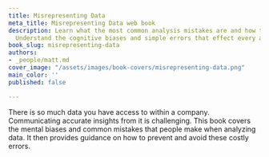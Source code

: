 ```yaml
---
title: Misrepresenting Data
meta_title: Misrepresenting Data web book
description: Learn what the most common analysis mistakes are and how to avoid them.
  Understand the cognitive biases and simple errors that effect every analyst.
book_slug: misrepresenting-data
authors:
- _people/matt.md
cover_image: "/assets/images/book-covers/misrepresenting-data.png"
main_color: ''
published: false

---
```

There is so much data you have access to within a company. Communicating accurate insights from it is challenging. This book covers the mental biases and common mistakes that people make when analyzing data. It then provides guidance on how to prevent and avoid these costly errors.
